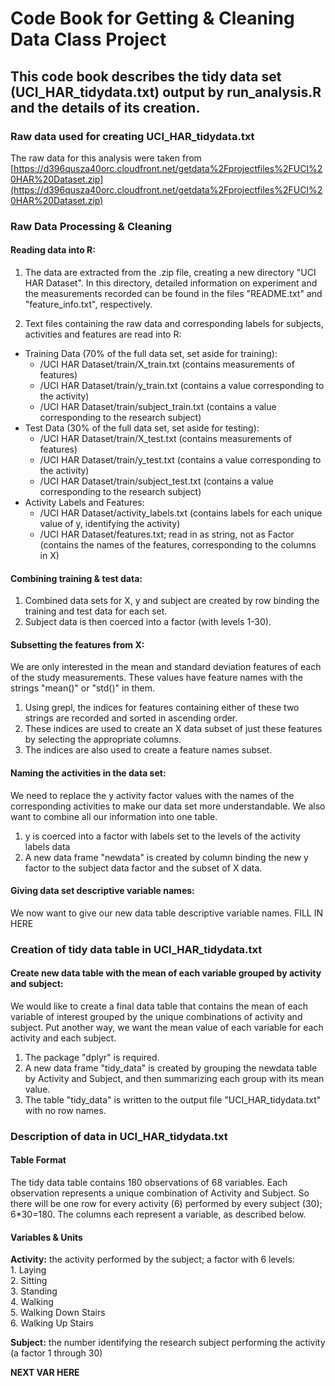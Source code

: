 # Code Book for Getting & Cleaning Data Class Project

## This code book describes the tidy data set (UCI_HAR_tidydata.txt) output by run_analysis.R and the details of its creation.

### Raw data used for creating UCI_HAR_tidydata.txt
The raw data for this analysis were taken from [https://d396qusza40orc.cloudfront.net/getdata%2Fprojectfiles%2FUCI%20HAR%20Dataset.zip](https://d396qusza40orc.cloudfront.net/getdata%2Fprojectfiles%2FUCI%20HAR%20Dataset.zip)  

### Raw Data Processing & Cleaning
#### Reading data into R:
1. The data are extracted from the .zip file, creating a new directory "UCI HAR Dataset". In this directory, detailed information on experiment and the measurements recorded can be found in the files "README.txt" and "feature_info.txt", respectively. 

2. Text files containing the raw data and corresponding labels for subjects, activities and features are read into R:    

* Training Data (70% of the full data set, set aside for training): 
  + /UCI HAR Dataset/train/X_train.txt (contains measurements of features)
  + /UCI HAR Dataset/train/y_train.txt (contains a value corresponding to the activity)
  + /UCI HAR Dataset/train/subject_train.txt (contains a value corresponding to the research subject)
* Test Data (30% of the full data set, set aside for testing):
  + /UCI HAR Dataset/train/X_test.txt (contains measurements of features)
  + /UCI HAR Dataset/train/y_test.txt (contains a value corresponding to the activity)
  + /UCI HAR Dataset/train/subject_test.txt (contains a value corresponding to the research subject)
* Activity Labels and Features:
  + /UCI HAR Dataset/activity_labels.txt (contains labels for each unique value of y, identifying the activity)
  + /UCI HAR Dataset/features.txt; read in as string, not as Factor (contains the names of the features, corresponding to the columns in X)
  
#### Combining training & test data:
1. Combined data sets for X, y and subject are created by row binding the training and test data for each set.  
2. Subject data is then coerced into a factor (with levels 1-30).  

#### Subsetting the features from X:
We are only interested in the mean and standard deviation features of each of the study measurements. These values have feature names with the strings "mean()" or "std()" in them.  

1. Using grepl, the indices for features containing either of these two strings are recorded and sorted in ascending order.  
2. These indices are used to create an X data subset of just these features by selecting the appropriate columns.  
3. The indices are also used to create a feature names subset.  

#### Naming the activities in the data set:
We need to replace the y activity factor values with the names of the corresponding activities to make our data set more understandable. We also want to combine all our information into one table.  

1. y is coerced into a factor with labels set to the levels of the activity labels data  
2. A new data frame "newdata" is created by column binding the new y factor to the subject data factor and the subset of X data.  

#### Giving data set descriptive variable names:
We now want to give our new data table descriptive variable names.
FILL IN HERE

### Creation of tidy data table in UCI_HAR_tidydata.txt

#### Create new data table with the mean of each variable grouped by activity and subject:
We would like to create a final data table that contains the mean of each variable of interest grouped by the unique combinations of activity and subject. Put another way, we want the mean value of each variable for each activity and each subject.  

1. The package "dplyr" is required.  
2. A new data frame "tidy_data" is created by grouping the newdata table by Activity and Subject, and then summarizing each group with its mean value.  
3. The table "tidy_data" is written to the output file "UCI_HAR_tidydata.txt" with no row names.  


### Description of data in UCI_HAR_tidydata.txt
#### Table Format
The tidy data table contains 180 observations of 68 variables. Each observation represents a unique combination of Activity and Subject. So there will be one row for every activity (6) performed by every subject (30); 6*30=180.
The columns each represent a variable, as described below.  

#### Variables & Units
**Activity:** the activity performed by the subject; a factor with 6 levels:    
    1. Laying  
    2. Sitting  
    3. Standing  
    4. Walking  
    5. Walking Down Stairs  
    6. Walking Up Stairs  
    
**Subject:** the number identifying the research subject performing the activity (a factor 1 through 30)  

**NEXT VAR HERE**

